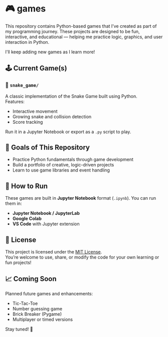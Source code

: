 # 🎮 games

This repository contains Python-based games that I’ve created as part of my programming journey. These projects are designed to be fun, interactive, and educational — helping me practice logic, graphics, and user interaction in Python.

I'll keep adding new games as I learn more!


## 🕹️ Current Game(s)

### 🔸 `snake_game/`
A classic implementation of the Snake Game built using Python.  
Features:
- Interactive movement
- Growing snake and collision detection
- Score tracking

Run it in a Jupyter Notebook or export as a `.py` script to play.


## 🚀 Goals of This Repository

- Practice Python fundamentals through game development
- Build a portfolio of creative, logic-driven projects
- Learn to use game libraries and event handling


## 📌 How to Run

These games are built in **Jupyter Notebook** format (`.ipynb`). You can run them in:

- **Jupyter Notebook / JupyterLab**
- **Google Colab**
- **VS Code** with Jupyter extension


## 📄 License

This project is licensed under the [MIT License](LICENSE).  
You’re welcome to use, share, or modify the code for your own learning or fun projects!


## 📈 Coming Soon

Planned future games and enhancements:
- Tic-Tac-Toe
- Number guessing game
- Brick Breaker (Pygame)
- Multiplayer or timed versions

Stay tuned! 🚧
